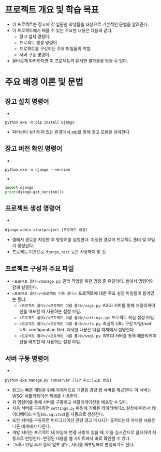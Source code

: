 # 프로젝트 개요 및 학습 목표
- 이 프로젝트는 장고에 갓 입문한 학생들을 대상으로 기본적인 문법을 알려준다.
- 이 프로젝트에서 배울 수 있는 주요한 내용은 다음과 같다.
  - 장고 설치 명령어.
  - 프로젝트 생성 명령어.
  - 프로젝트를 구성하는 주요 파일들의 역할.
  - 서버 구동 명령어.
- 올바르게 따라한다면 이 프로젝트와 유사한 결과물을 얻을 수 있다.


# 주요 배경 이론 및 문법

## 장고 설치 명령어
- 
```shell
python.exe -m pip install Django
```
- 파이썬이 설치되어 있는 환경에서 pip를 통해 장고 모듈을 설치한다.

## 장고 버전 확인 명령어
- 
```shell
python.exe -m django --version
```
- 
```python
import django
print(django.get_version())
```

## 프로젝트 생성 명령어
- 
```shell
django-admin startproject [프로젝트 이름]
```
- 셸에서 경로를 지정한 후 명령어를 실행한다. 지정한 경로에 프로젝트 폴더 및 파일이 생성된다.
- 프로젝트 이름으로 `django`, `test` 등은 사용하지 말 것.

## 프로젝트 구성과 주요 파일
- `<프로젝트 폴더>/manage.py`: 관리 작업을 위한 명령 줄 유틸리티. 셸에서 명령어와 함께 실행한다.
- `<프로젝트 폴더>/<프로젝트 이름 폴더>`: 프로젝트에 대한 주요 설정 파일들이 들어있는 폴더.
  - `<프로젝트 폴더>/<프로젝트 이름 폴더>/asgi.py`: ASGI 서버를 통해 애플리케이션을 배포할 때 사용하는 설정 파일.
  - `<프로젝트 폴더>/<프로젝트 이름 폴더>/settings.py`: 프로젝트 핵심 설정 파일.
  - `<프로젝트 폴더>/<프로젝트 이름 폴더>/urls.py`: 최상위 URL 구성 파일(root URL configuration file). 자세한 내용은 다음 예제에서 설명한다.
  - `<프로젝트 폴더>/<프로젝트 이름 폴더>/wsgi.py`: WSGI 서버를 통해 애플리케이션을 배포할 때 사용하는 설정 파일.

## 서버 구동 명령어
- 
```shell
python.exe manage.py runserver [[IP 주소:]포트 번호]
```
- 장고는 빠른 개발을 위해 자체적으로 개발용 경량 웹 서버를 제공한다. 이 서버는 WSGI 애플리케이션 객체를 사용한다.
- 위 명령어를 통해 서버를 구동하고 애플리케이션을 배포할 수 있다.
- 처음 서버를 구동하면 `settings.py` 파일에 기록된 데이터베이스 설정에 따라서 데이터베이스 파일(`db.sqlite3`)을 자동으로 생성한다.
- 또한 서버를 구동하면 마이그레이션 관련 경고 메시지가 출력되는데 자세한 내용은 다른 예제에서 다룬다.
- 개발 서버는 프로젝트 내 파일에 변경 사항이 있을 때, 이를 실시간으로 탐지하여 자동으로 반영한다. 변경된 내용을 웹 사이트에서 바로 확인할 수 있다.
- 그러나 파일 추가 등의 일부 경우, 서버를 재부팅해야 반영되기도 한다.
